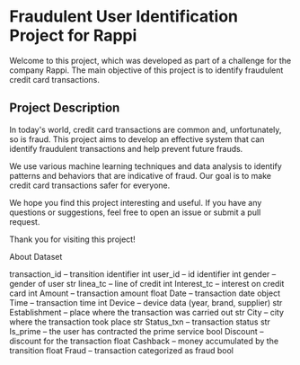 # Fraudulent User Identification Project for Rappi

Welcome to this project, which was developed as part of a challenge for the company Rappi. The main objective of this project is to identify fraudulent credit card transactions.

## Project Description

In today's world, credit card transactions are common and, unfortunately, so is fraud. This project aims to develop an effective system that can identify fraudulent transactions and help prevent future frauds.

We use various machine learning techniques and data analysis to identify patterns and behaviors that are indicative of fraud. Our goal is to make credit card transactions safer for everyone.

We hope you find this project interesting and useful. If you have any questions or suggestions, feel free to open an issue or submit a pull request.

Thank you for visiting this project!


About Dataset

transaction_id         – transition identifier                         int
user_id                – id identifier                                 int 
gender                 – gender of user                                str
linea_tc               – line of credit                                int
Interest_tc            – interest on credit card                       int
Amount                 – transaction amount                            float
Date                   – transaction date                              object
Time                   – transaction time                              int
  Device               – device data (year, brand, supplier)           str
Establishment          – ​​place where the transaction was carried out   str 
City                   – city where the transaction took place         str 
Status_txn             – transaction status                            str 
Is_prime               – the user has contracted the prime service     bool
Discount               – discount for the transaction                  float 
Cashback               – money accumulated by the  transition          float
Fraud                  – transaction categorized as fraud              bool 

